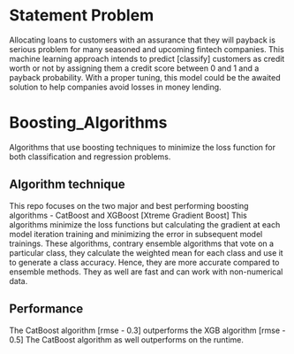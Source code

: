 # Statement Problem

Allocating loans to customers with an assurance that they will payback is serious problem for many seasoned and upcoming 
fintech companies. This machine learning approach intends to predict [classify] customers as credit worth or not by assigning them a credit score
between 0 and 1 and a payback probability. With a proper tuning, this model could be the awaited solution to help companies avoid losses in money lending. 
# Boosting_Algorithms

Algorithms that use boosting techniques to minimize the loss function for both classification and regression problems.

## Algorithm technique

This repo focuses on the two major and best performing boosting algorithms - CatBoost and XGBoost [Xtreme Gradient Boost]
This algorithms minimize the loss functions but calculating the gradient at each model iteration training  and minimizing the error in 
subsequent model trainings.
These algorithms, contrary ensemble algorithms that vote on a particular class, they calculate the weighted mean for each class and use it to generate 
a class accuracy. Hence, they are more accurate compared to ensemble methods. They as well are fast and can work with non-numerical data.

## Performance

The CatBoost algorithm [rmse - 0.3] outperforms the XGB algorithm [rmse - 0.5]
The CatBoost algorithm as well outperforms on the runtime.
